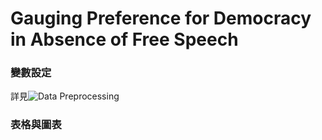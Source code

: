 # Gauging Preference for Democracy in Absence of Free Speech

### 變數設定
詳見![Data Preprocessing]([preprocessing.do](https://github.com/ouyang-yang/RA_Josie/blob/main/preprocessing.do)https://github.com/ouyang-yang/RA_Josie/blob/main/preprocessing.do)

    
### 表格與圖表

